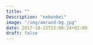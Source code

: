 ```yaml
---
title: ""
Description: "nebenbei"
image: "/img/amrand-bg.jpg"
date: 2017-10-22T22:08:24+02:00
draft: false
---
```



